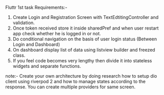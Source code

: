 Fluttr 1st task Requirements:- 
1. Create Login and Registration Screen with TextEdtitingController and validation.
2. Once token received store it inside sharedPref and when user restart app check whether he is logged in or not.
3. Do conditional navigation on the basis of user login status (Between Login and Dashboard)
4. On dashboard display list of data using listview builder and freezed class.
5. If you feel code becomes very lengthy then divide it into stateless widgets and separate functions.

note:- Create your own architecture by doing research how to setup dio client using riverpod 2 and how to manage states according to the response. You can create multiple providers for same screen. 
